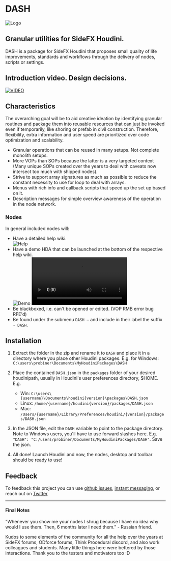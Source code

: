 # DASH
![Logo](https://i.imgur.com/TF40m1F.png)
## Granular utilities for SideFX Houdini.

DASH is a package for SideFX Houdini that proposes small quality of life improvements, standards and workflows through the delivery of nodes, scripts or settings.

## Introduction video. Design decisions.
[![VIDEO](https://i.imgur.com/jmwDYDT.png)](https://youtu.be/I1n2JEWlyNc)

## Characteristics
The overarching goal will be to aid creative ideation by identifying granular routines and package them into reusable resources that can just be invoked even if temporarily, like shoring or prefab in civil construction. Therefore, flexibility, extra information and user speed are prioritized over code optimization and scalability.

- Granular operations that can be reused in many setups. Not complete monolith setups.
- More VOPs than SOPs because the latter is a very targeted context (Many unique SOPs created over the years to deal with caveats now intersect too much with shipped nodes).
- Strive to support array signatures as much as possible to reduce the constant necessity to use for loop to deal with arrays.
- Menus with rich info and callback scripts that speed up the set up based on it.
- Description messages for simple overview awareness of the operation in the node network.

### Nodes
In general included nodes will:
- Have a detailed help wiki.<br/>
    ![Help](https://i.imgur.com/RQcBVbB.png)
- Have a demo HDA that can be launched at the bottom of the respective help wiki.<br/>
    ![Demo](https://i.imgur.com/yePt5ai.png)
    <video src="https://github.com/probiner/DASH/assets/1182548/6fb5d5e3-f8dd-439a-8cd5-6d8f8b2c9f97" autoplay="true"/><br/>
- Be blackboxed, i.e. can't be opened or edited. (VOP RMB error bug RFE'd)
- Be found under the submenu `DASH —` and include in their label the suffix `- DASH`.

## Installation
1) Extract the folder in the zip and rename it to `DASH` and place it in a directory where you place other Houdini packages. E.g. for Windows: `C:\users\probiner\Documents\MyHoudiniPackages\DASH`

2) Place the contained `DASH.json` in the `packages` folder of your desired houdinipath, usually in Houdini's user preferences directory, $HOME. E.g.
    - Win: `C:\users\{username}\Documents\houdini{version}\packages\DASH.json`
    - Linux: `/home/{username}/houdini{version}/packages/DASH.json`
    - Mac: `/Users/{username}/Library/Preferences/houdini/{version}/packages/DASH.json`
     
4) In the JSON file, edit the `DASH` variable to point to the package directory. Note to Windows users, you'll have to use forward slashes here. E.g. `"DASH": "C:/users/probiner/Documents/MyHoudiniPackages/DASH"`. Save the json.
5) All done! Launch Houdini and now, the nodes, desktop and toolbar should be ready to use!

## Feedback
To feedback this project you can use [github issues](https://github.com/probiner/DASH/issues), [instant messaging](https://discord.gg/tBfZxDFesT), or reach out on [Twitter](https://twitter.com/probiner)

---
#### Final Notes
"Whenever you show me your nodes I shrug because I have no idea why would I use them. Then, 6 months later I need them." - Russian friend.

Kudos to some elements of the community for all the help over the years at SideFX forums, ODforce forums, Think Procedural discord, and also work colleagues and students. Many little things here were bettered by those interactions. Thank you to the testers and motivators too :D
